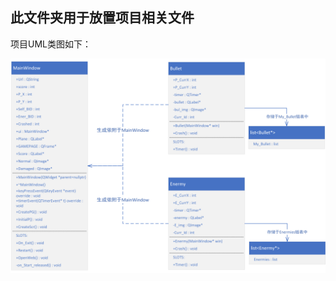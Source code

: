 ## 此文件夹用于放置项目相关文件

项目UML类图如下：

![UML](https://github.com/Virtual-Memes/CPP_Final_Program/blob/master/CPP_Final/UML.png)

